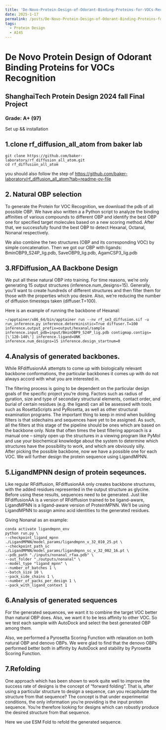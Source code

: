 ```yaml
---
title: 'De-Novo-Protein-Design-of-Odorant-Binding-Proteins-for-VOCs-Recognition'
date: 2025-1-17
permalink: /posts/De-Novo-Protein-Design-of-Odorant-Binding-Proteins-for-VOCs-Recognition/
tags:
  - Protein Design
  - AI4S
---
```


# De Novo Protein Design of Odorant Binding Proteins for VOCs Recognition

## ShanghaiTech Protein Design 2024 fall Final Project  

### Grade: A+ (97)

Set up && installation

## 1.clone rf_diffusion_all_atom from baker lab

``` 
git clone https://github.com/baker-laboratory/rf_diffusion_all_atom.git
cd rf_diffusion_all_atom
```

you should also follow the step of https://github.com/baker-laboratory/rf_diffusion_all_atom?tab=readme-ov-file

## 2. Natural OBP selection
To generate the Protein for VOC Recognition, we download the pdb of all possible OBP.
We have also written a a Python script to analyze the binding affinities of various compounds to different OBP and identify the best OBP one for specified target molecules based on a new scoring method. After that, we successfully found the best OBP to detect Hexanal, Octanal, Nonanal respectively.

We also combine the two structures (OBP and its corresponding VOC) by simple concatenation. Then we got our OBP with ligands: BminOBP9_S24P_lig.pdb, SaveOBP9_lig.pdb, AgamCSP3_lig.pdb  

## 3.RFDiffusion_AA Backbone Design
We put all these natural OBP into training.
For time reasons, we’re only generating 15 output structures (inference.num_designs=15). Generally, you’ll
want to create hundreds of different structures and then filter them for those with the properties which you desire.
Also, we’re reducing the number of diffusion timesteps taken (diffuser.T=100).

Here is an example of running the backbone of Hexanal:


```
~/apptainer/x86_64/bin/apptainer run --nv rf_se3_diffusion.sif -u run_inference.py inference.deterministic=True diffuser.T=100 inference.output_prefix=output/hexanal/sample
inference.input_pdb=input/BminOBP9_S24P_lig.pdb contigmap.contigs=[\'120-140\'] inference.ligand=UNK
inference.num_designs=15 inference.design_startnum=0
```

## 4.Analysis of generated backbones.
While RFdiffusionAA attempts to come up with biologically relevant backbone conformations, the particular backbones it comes up with do not always accord with what you are interested in.

The filtering process is going to be dependent on the particular design goals of the specific project you’re doing.
Factors such as radius of gyration, size and type of secondary structural elements, contact order, and burial of
certain residues (e.g. the ligand) can all be assessed with tools such as RosettaScripts and PyRosetta, as well as
other structural examination programs. The important thing to keep in mind when building filters is that sidechains
and sequences have yet to be assigned. As such, all the filters at this stage of the pipeline should be ones which
are based on the backbone only.
Note that often times the best filtering approach is a manual one – simply open up the structures in a viewing
program like PyMol and use your biochemical knowledge about the system to determine which structures have the
possibility to work, and which are obviously silly.  
After picking the possible backbone, now we have a possible one for each VOC. We will further design the protein sequence using LigandMPNN.  

## 5.LigandMPNN design of protein seqeunces.
Like regular RFdiffusion, RFdiffusionAA only creates backbone structures, with the added residues represented in
the output structure as glycine. Before using these results, sequences need to be generated. Just like RFdiffusionAA
is a version of RFdiffusion trained to be ligand-aware, LigandMPNN is a ligand-aware version of ProteinMPNN.
We’ll be using LigandMPNN to assign amino acid identities to the generated residues.  

Giving Nonanal as an example:
```
conda activate ligandmpnn_env
python run.py \
--checkpoint_ligand_mpnn ./LigandMPNN/model_params/ligandmpnn_v_32_010_25.pt \
--checkpoint_path_sc ./LigandMPNN/model_params/ligandmpnn_sc_v_32_002_16.pt \
--pdb_path "./inputs/nonanal_rfaa.pdb" \
--out_folder "./outputs/nonanal" \
--model_type "ligand_mpnn" \
--number_of_batches 1 \
--batch_size 10 \
--pack_side_chains 1 \
--number_of_packs_per_design 1 \
--pack_with_ligand_context 1
```

## 6.Analysis of generated sequences
For the generated sequences, we want it to combine the target VOC better than natural OBP does. Also, we want it to be less affinity to other VOC. So we test each sample with AutoDock and select the best generated OBP among them.

Also, we performed a Pyrosetta Scoring Function with relaxation on both natural OBP and denovo OBPs. We were glad to find that the denovo OBPs performed better both in affinity by AutoDock and stability by Pyrosetta Scoring Function.

## 7.Refolding
One approach which has been shown to work quite well to improve the success rate of designs is the concept of
“forward folding”. That is, after using a particular structure to design a sequence, can you recapitulate the structure
from that sequence? The concept is that under experimental conditions, the only information you’re providing is
the input protein sequence. You’re therefore looking for designs which can robustly produce the desired structure
from that sequence.

Here we use ESM Fold to refold the generated sequence. 